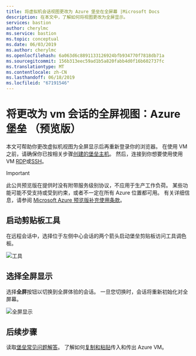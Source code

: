 ```yaml
---
title: 将虚拟机会话视图更改为 Azure 堡垒在全屏幕 |Microsoft Docs
description: 在本文中，了解如何将视图更改为全屏显示。
services: bastion
author: cherylmc
ms.service: bastion
ms.topic: conceptual
ms.date: 06/03/2019
ms.author: cherylmc
ms.openlocfilehash: 6a063d6c8891133126924bfb934770f7818db71a
ms.sourcegitcommit: 156b313eec59ad1b5a820fabb4d0f16b602737fc
ms.translationtype: MT
ms.contentlocale: zh-CN
ms.lasthandoff: 06/18/2019
ms.locfileid: "67191546"
---
```

# <a name="change-to-full-screen-view-for-a-vm-session-azure-bastion-preview"></a>将更改为 vm 会话的全屏视图：Azure 堡垒 （预览版）

本文可帮助你更改虚拟机视图为全屏显示后再重新登录你的浏览器。 在使用 VM 之前，请确保你已按相关步骤[创建的堡垒主机](bastion-create-host-portal.md)。 然后，连接到你想要使用使用 VM [RDP](bastion-connect-vm-rdp.md)或[SSH](bastion-connect-vm-ssh.md)。

> [!IMPORTANT]
> 此公共预览版在提供时没有附带服务级别协议，不应用于生产工作负荷。 某些功能可能不受支持或受到约束，或者不一定在所有 Azure 位置都可用。 有关详细信息，请参阅 [Microsoft Azure 预览版补充使用条款](https://azure.microsoft.com/support/legal/preview-supplemental-terms/)。
>

## <a name="launch-the-clipboard-tool"></a>启动剪贴板工具

在远程会话中，选择位于左侧中心会话的两个箭头启动堡垒剪贴板访问工具调色板。

![工具](./media/bastion-vm-manage/left.png)

## <a name="select-full-screen"></a>选择全屏显示

选择**全屏**按钮以切换到全屏体验的会话。 一旦您切换时，会话将重新初始化对全屏幕。

![全屏显示](./media/bastion-vm-manage/full-screen.png)
 
## <a name="next-steps"></a>后续步骤

读取[堡垒常见问题解答](bastion-faq.md)。
了解如何[复制和粘贴](bastion-vm-copy-paste.md)传入和传出 Azure VM。